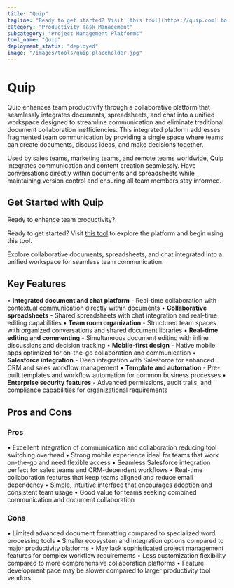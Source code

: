 ```yaml
---
title: "Quip"
tagline: "Ready to get started? Visit [this tool](https://quip.com) to explore the platform and begin using this tool...."
category: "Productivity Task Management"
subcategory: "Project Management Platforms"
tool_name: "Quip"
deployment_status: "deployed"
image: "/images/tools/quip-placeholder.jpg"
---
```


# Quip

Quip enhances team productivity through a collaborative platform that seamlessly integrates documents, spreadsheets, and chat into a unified workspace designed to streamline communication and eliminate traditional document collaboration inefficiencies. This integrated platform addresses fragmented team communication by providing a single space where teams can create documents, discuss ideas, and make decisions together.

Used by sales teams, marketing teams, and remote teams worldwide, Quip integrates communication and content creation seamlessly. Have conversations directly within documents and spreadsheets while maintaining version control and ensuring all team members stay informed.

## Get Started with Quip

Ready to enhance team productivity?

Ready to get started? Visit [this tool](https://quip.com) to explore the platform and begin using this tool.

Explore collaborative documents, spreadsheets, and chat integrated into a unified workspace for seamless team communication.

## Key Features

• **Integrated document and chat platform** - Real-time collaboration with contextual communication directly within documents
• **Collaborative spreadsheets** - Shared spreadsheets with chat integration and real-time editing capabilities
• **Team room organization** - Structured team spaces with organized conversations and shared document libraries
• **Real-time editing and commenting** - Simultaneous document editing with inline discussions and decision tracking
• **Mobile-first design** - Native mobile apps optimized for on-the-go collaboration and communication
• **Salesforce integration** - Deep integration with Salesforce for enhanced CRM and sales workflow management
• **Template and automation** - Pre-built templates and workflow automation for common business processes
• **Enterprise security features** - Advanced permissions, audit trails, and compliance capabilities for organizational requirements

## Pros and Cons

### Pros
• Excellent integration of communication and collaboration reducing tool switching overhead
• Strong mobile experience ideal for teams that work on-the-go and need flexible access
• Seamless Salesforce integration perfect for sales teams and CRM-dependent workflows
• Real-time collaboration features that keep teams aligned and reduce email dependency
• Simple, intuitive interface that encourages adoption and consistent team usage
• Good value for teams seeking combined communication and document collaboration

### Cons
• Limited advanced document formatting compared to specialized word processing tools
• Smaller ecosystem and integration options compared to major productivity platforms
• May lack sophisticated project management features for complex workflow requirements
• Less customization flexibility compared to more comprehensive collaboration platforms
• Feature development pace may be slower compared to larger productivity tool vendors